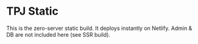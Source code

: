 # TPJ Static
This is the zero-server static build. It deploys instantly on Netlify. Admin & DB are not included here (see SSR build).
